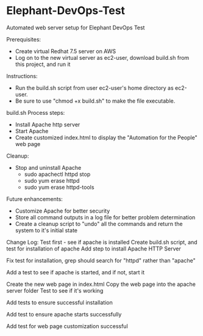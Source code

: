 # Elephant-DevOps-Test
Automated web server setup for Elephant DevOps Test

Prerequisites:
- Create virtual Redhat 7.5 server on AWS
- Log on to the new virtual server as ec2-user, download build.sh from this project, and run it

Instructions:
- Run the build.sh script from user ec2-user's home directory as ec2-user.  
- Be sure to use "chmod +x build.sh" to make the file executable.

build.sh Process steps:
- Install Apache http server
- Start Apache
- Create customized index.html to display the "Automation for the People" web page

Cleanup:
- Stop and uninstall Apache 
   - sudo apachectl httpd stop
   - sudo yum erase httpd
   - sudo yum erase httpd-tools

Future enhancements:
- Customize Apache for better security
- Store all command outputs in a log file for better problem determination
- Create a cleanup script to "undo" all the commands and return the system to it's initial state

Change Log:
Test first - see if apache is installed
Create build.sh script, and test for installation of apache
Add step to install Apache HTTP Server

Fix test for installation, grep should search for "httpd" rather than "apache"

Add a test to see if apache is started, and if not, start it

Create the new web page in index.html
Copy the web page into the apache server folder
Test to see if it's working

Add tests to ensure successful installation

Add test to ensure apache starts successfully

Add test for web page customization successful
